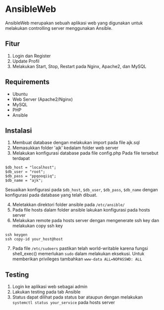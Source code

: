 # AnsibleWeb
AnsibleWeb merupakan sebuah aplikasi web yang digunakan untuk melakukan controlling server menggunakan Ansible.

## Fitur
1. Login dan Register
2. Update Profil
3. Melakukan Start, Stop, Restart pada Nginx, Apache2, dan MySQL

## Requirements
* Ubuntu
* Web Server (Apache2/Nginx)
* MySQL
* PHP
* Ansible

## Instalasi
1. Membuat database dengan melakukan import pada file ajk.sql
2. Memasukkan folder 'ajk' kedalam folder web server
3. Melakukan konfigurasi database pada file config.php
Pada file tersebut terdapat
```
$db_host = "localhost";
$db_user = "root";
$db_pass = "ppqooqiiq";
$db_name = "ajk";
```
Sesuaikan konfigurasi pada ```$db_host```, ```$db_user```, ```$db_pass```, ```$db_name``` dengan konfigurasi pada database yang telah dibuat.

4. Meletakkan direktori folder ansible pada ```/etc/ansible/```
5. Pada file hosts dalam folder ansible lakukan konfigurasi pada hosts server
6. Melakukan remote pada hosts server dengan mengenerate ssh key dan melakukan copy ssh key
``` 
ssh keygen
ssh copy-id your_host@host
```
7. Pada file ```/etc/sudoers``` pastikan telah world-writable karena fungsi shell_exec() memerlukan ```sudo``` dalam melakukan eksekusi. Untuk memberikan privileges tambahkan
```www-data ALL=NOPASSWD: ALL```

## Testing
1. Login ke aplikasi web sebagai admin
2. Lakukan testing pada tab Ansible
3. Status dapat dilihat pada status bar ataupun dengan melakukan ```systemctl status your_service``` pada hosts server
